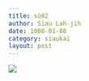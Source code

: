 ```yaml
---
title: sū02
author: Siau Lah-jih
date: 1000-01-08
category: siaukai
layout: post
---
```


![](../../too5/00/chokchia1.jpg)
